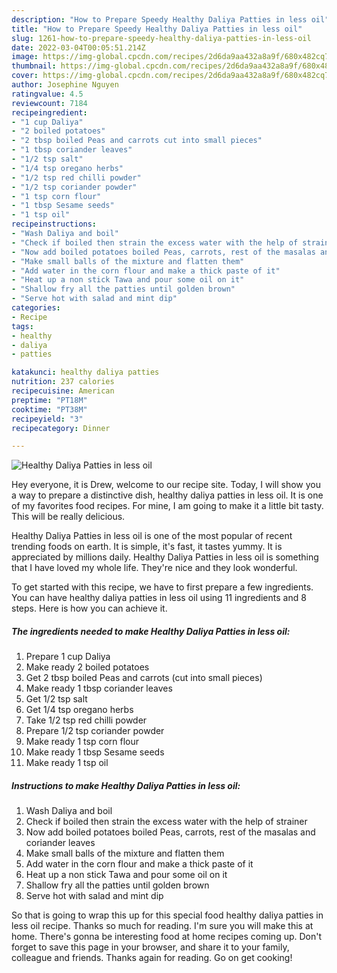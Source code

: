 ```yaml
---
description: "How to Prepare Speedy Healthy Daliya Patties in less oil"
title: "How to Prepare Speedy Healthy Daliya Patties in less oil"
slug: 1261-how-to-prepare-speedy-healthy-daliya-patties-in-less-oil
date: 2022-03-04T00:05:51.214Z
image: https://img-global.cpcdn.com/recipes/2d6da9aa432a8a9f/680x482cq70/healthy-daliya-patties-in-less-oil-recipe-main-photo.jpg
thumbnail: https://img-global.cpcdn.com/recipes/2d6da9aa432a8a9f/680x482cq70/healthy-daliya-patties-in-less-oil-recipe-main-photo.jpg
cover: https://img-global.cpcdn.com/recipes/2d6da9aa432a8a9f/680x482cq70/healthy-daliya-patties-in-less-oil-recipe-main-photo.jpg
author: Josephine Nguyen
ratingvalue: 4.5
reviewcount: 7184
recipeingredient:
- "1 cup Daliya"
- "2 boiled potatoes"
- "2 tbsp boiled Peas and carrots cut into small pieces"
- "1 tbsp coriander leaves"
- "1/2 tsp salt"
- "1/4 tsp oregano herbs"
- "1/2 tsp red chilli powder"
- "1/2 tsp coriander powder"
- "1 tsp corn flour"
- "1 tbsp Sesame seeds"
- "1 tsp oil"
recipeinstructions:
- "Wash Daliya and boil"
- "Check if boiled then strain the excess water with the help of strainer"
- "Now add boiled potatoes boiled Peas, carrots, rest of the masalas and coriander leaves"
- "Make small balls of the mixture and flatten them"
- "Add water in the corn flour and make a thick paste of it"
- "Heat up a non stick Tawa and pour some oil on it"
- "Shallow fry all the patties until golden brown"
- "Serve hot with salad and mint dip"
categories:
- Recipe
tags:
- healthy
- daliya
- patties

katakunci: healthy daliya patties 
nutrition: 237 calories
recipecuisine: American
preptime: "PT18M"
cooktime: "PT38M"
recipeyield: "3"
recipecategory: Dinner

---
```



![Healthy Daliya Patties in less oil](https://img-global.cpcdn.com/recipes/2d6da9aa432a8a9f/680x482cq70/healthy-daliya-patties-in-less-oil-recipe-main-photo.jpg)

Hey everyone, it is Drew, welcome to our recipe site. Today, I will show you a way to prepare a distinctive dish, healthy daliya patties in less oil. It is one of my favorites food recipes. For mine, I am going to make it a little bit tasty. This will be really delicious.

Healthy Daliya Patties in less oil is one of the most popular of recent trending foods on earth. It is simple, it's fast, it tastes yummy. It is appreciated by millions daily. Healthy Daliya Patties in less oil is something that I have loved my whole life. They're nice and they look wonderful.




To get started with this recipe, we have to first prepare a few ingredients. You can have healthy daliya patties in less oil using 11 ingredients and 8 steps. Here is how you can achieve it.

<!--inarticleads1-->

##### The ingredients needed to make Healthy Daliya Patties in less oil:

1. Prepare 1 cup Daliya
1. Make ready 2 boiled potatoes
1. Get 2 tbsp boiled Peas and carrots (cut into small pieces)
1. Make ready 1 tbsp coriander leaves
1. Get 1/2 tsp salt
1. Get 1/4 tsp oregano herbs
1. Take 1/2 tsp red chilli powder
1. Prepare 1/2 tsp coriander powder
1. Make ready 1 tsp corn flour
1. Make ready 1 tbsp Sesame seeds
1. Make ready 1 tsp oil




<!--inarticleads2-->

##### Instructions to make Healthy Daliya Patties in less oil:

1. Wash Daliya and boil
1. Check if boiled then strain the excess water with the help of strainer
1. Now add boiled potatoes boiled Peas, carrots, rest of the masalas and coriander leaves
1. Make small balls of the mixture and flatten them
1. Add water in the corn flour and make a thick paste of it
1. Heat up a non stick Tawa and pour some oil on it
1. Shallow fry all the patties until golden brown
1. Serve hot with salad and mint dip




So that is going to wrap this up for this special food healthy daliya patties in less oil recipe. Thanks so much for reading. I'm sure you will make this at home. There's gonna be interesting food at home recipes coming up. Don't forget to save this page in your browser, and share it to your family, colleague and friends. Thanks again for reading. Go on get cooking!
